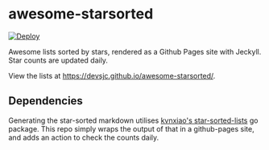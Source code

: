 # awesome-starsorted

[![Deploy](https://github.com/devsjc/awesome-starsorted/actions/workflows/build-publish.yml/badge.svg)](https://github.com/devsjc/awesome-starsorted/actions/workflows/build-publish.yml)

Awesome lists sorted by stars, rendered as a Github Pages site with Jeckyll.
Star counts are updated daily.

View the lists at https://devsjc.github.io/awesome-starsorted/.

## Dependencies

Generating the star-sorted markdown utilises
[kvnxiao's star-sorted-lists](https://github.com/kvnxiao/sort-awesome-lists)
go package. This repo simply wraps the output of that in a github-pages
site, and adds an action to check the counts daily.
